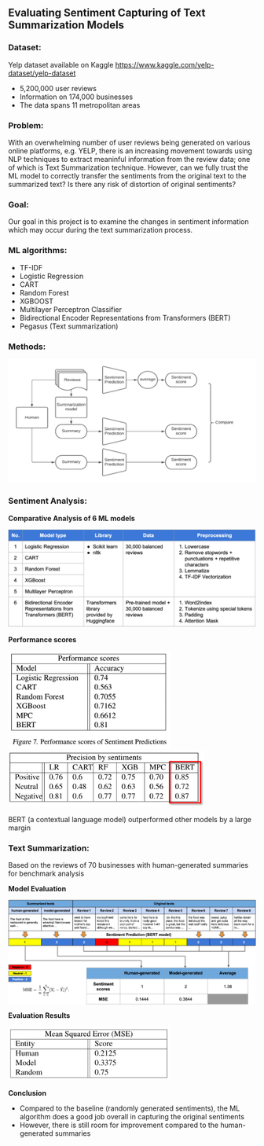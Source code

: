 ## Evaluating Sentiment Capturing of Text Summarization Models

### Dataset:
Yelp dataset available on Kaggle
https://www.kaggle.com/yelp-dataset/yelp-dataset

* 5,200,000 user reviews
* Information on 174,000 businesses
* The data spans 11 metropolitan areas

### Problem:
With an overwhelming number of user reviews being generated on various online platforms, e.g. YELP, there is an increasing movement towards using NLP techniques to extract meaninful information from the review data; one of which is Text Summarization technique. However, can we fully trust the ML model to correctly transfer the sentiments from the original text to the summarized text? Is there any risk of distortion of original sentiments?

### Goal:
Our goal in this project is to examine the changes in sentiment information which may occur during the text summarization process.


### ML algorithms:
* TF-IDF
* Logistic Regression
* CART
* Random Forest
* XGBOOST
* Multilayer Perceptron Classifier
* Bidirectional Encoder Representations from Transformers (BERT)
* Pegasus (Text summarization)

### Methods:
<img src='img/methods.png' width=650>
<br>

### Sentiment Analysis:

**Comparative Analysis of 6 ML models**

<img src='img/comparison.png' width=700>
<br>

**Performance scores**

<img src='img/performance-scores.png' width=330><br>
<img src='img/performance-scores2.png' width=400>

BERT (a contextual language model) outperformed other models by a large margin

### Text Summarization:
Based on the reviews of 70 businesses with human-generated summaries for benchmark analysis

**Model Evaluation**

<img src='img/evaluation.png' align='middle'>

**Evaluation Results**

<img src='img/evaluation-results.png' width=330>
<br>

**Conclusion**
* Compared to the baseline (randomly generated sentiments), the ML algorithm does a good job overall in capturing the original sentiments
* However, there is still room for improvement compared to the human-generated summaries

